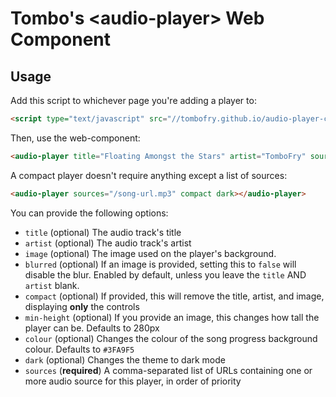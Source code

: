 # Tombo's \<audio-player\> Web Component

## Usage

Add this script to whichever page you're adding a player to:

```html
<script type="text/javascript" src="//tombofry.github.io/audio-player-component/audio-player-component.min.js" defer></script>
```

Then, use the web-component:

```html
<audio-player title="Floating Amongst the Stars" artist="TomboFry" sources="/song-url.opus,/song-url.caf" image="/image-url.jpg" min-height="500"></audio-player>
```

A compact player doesn't require anything except a list of sources:

```html
<audio-player sources="/song-url.mp3" compact dark></audio-player>
```

You can provide the following options:

* `title` (optional) The audio track's title
* `artist` (optional) The audio track's artist
* `image` (optional) The image used on the player's background.
* `blurred` (optional) If an image is provided, setting this to `false` will
  disable the blur. Enabled by default, unless you leave the `title` AND
  `artist` blank.
* `compact` (optional) If provided, this will remove the title, artist, and
  image, displaying **only** the controls
* `min-height` (optional) If you provide an image, this changes how tall the
  player can be. Defaults to 280px
* `colour` (optional) Changes the colour of the song progress background colour.
  Defaults to `#3FA9F5`
* `dark` (optional) Changes the theme to dark mode
* `sources` (**required**) A comma-separated list of URLs containing one or more
  audio source for this player, in order of priority
